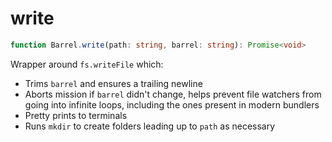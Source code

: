 # write

```ts
function Barrel.write(path: string, barrel: string): Promise<void>
```

Wrapper around `fs.writeFile` which:

- Trims `barrel` and ensures a trailing newline
- Aborts mission if `barrel` didn't change, helps prevent file watchers from going into infinite loops, including the ones present in modern bundlers
- Pretty prints to terminals
- Runs `mkdir` to create folders leading up to `path` as necessary
